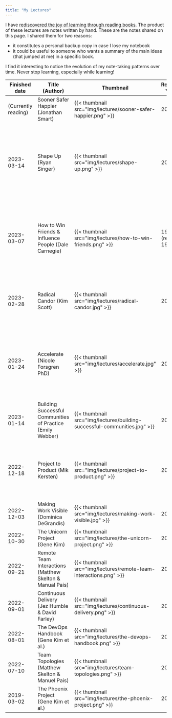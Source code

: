 ```yaml
---
title: "My Lectures"
---
```


I have [rediscovered the joy of learning through reading
books](/posts/2022/08/overcoming-learning-anxiety/). The product of
these lectures are notes written by hand. These are the notes shared on
this page. I shared them for two reasons:

- it constitutes a personal backup copy in case I lose my notebook
- it could be useful to someone who wants a summary of the main ideas
  (that jumped at me) in a specific book.

I find it interesting to notice the evolution of my note-taking patterns
over time. Never stop learning, especially while learning!


| Finished date | Title (Author) | Thumbnail | Release Year | My Notes | My rating |
| ---- | ---- |--------- | ----- | ------ | ------------------ |
| (Currently reading) | Sooner Safer Happier (Jonathan Smart) | {{< thumbnail src="img/lectures/sooner-safer-happier.png" >}} | 2020 | [Link](/lectures/sooner-safer-happier.pdf) | TBD |
| 2023-03-14 | Shape Up (Ryan Singer) | {{< thumbnail src="img/lectures/shape-up.png" >}} | 2019 | [Link](/lectures/shape-up.pdf) | 4.5 / 5 -- Really clever framework that has the potential to replace Agile and Scrum. I hope I'll get to try it out someday. Everything just clicks! |
| 2023-03-07 | How to Win Friends & Influence People (Dale Carnegie) | {{< thumbnail src="img/lectures/how-to-win-friends.png" >}} | 1936 (revised 1981) | [Link](/lectures/how-to-win-friends-and-influence-people.pdf)| 4.5 / 5 -- Groundbreaking for its time, and still relevant today. Good tips about how to listen to people and get them to think about your ideas. |
| 2023-02-28 | Radical Candor (Kim Scott) | {{< thumbnail src="img/lectures/radical-candor.jpg" >}}| 2019 | [Link](/lectures/radical-candor.pdf)| 5 / 5 -- Essential reading for anyone who has to interact with a manager or employees on a daily basis! |
| 2023-01-24 | Accelerate (Nicole Forsgren PhD) | {{< thumbnail src="img/lectures/accelerate.jpg" >}}| 2018 | [Link](/lectures/accelerate.pdf)| 4 / 5 -- The science behind the ideas that were first featured in the DevOps Handbook. A much appreciated look behind the curtain.|
| 2023-01-14 | Building Successful Communities of Practice (Emily Webber) | {{< thumbnail src="img/lectures/building-successful-communities.jpg" >}}| 2016 | [Link](/lectures/building-successful-communities.pdf) | 4 / 5 |
| 2022-12-18 | Project to Product (Mik Kersten) | {{< thumbnail src="img/lectures/project-to-product.png" >}}| 2018 | [Link](/lectures/project-to-product.pdf) | 4.5 / 5 -- Revolutionary. The author gives a true recipe for connecting IT with the business in any organization.|
| 2022-12-03 | Making Work Visible (Dominica DeGrandis) | {{< thumbnail src="img/lectures/making-work-visible.jpg" >}}| 2022 | [Link](/lectures/making-work-visible.pdf) | 4.5 / 5 |
| 2022-10-30 | The Unicorn Project (Gene Kim) | {{< thumbnail src="img/lectures/the-unicorn-project.png" >}}| 2019 | [Link](/lectures/the-unicorn-project.pdf) | 3.5 / 5 |
| 2022-09-21 | Remote Team Interactions (Matthew Skelton & Manual Pais)| {{< thumbnail src="img/lectures/remote-team-interactions.png" >}}| 2022 | [Link](/lectures/remote-team-interactions.pdf) | 4 / 5 |
| 2022-09-01 | Continuous Delivery (Jez Humble & David Farley)| {{< thumbnail src="img/lectures/continuous-delivery.png" >}}| 2010 | [Link](/lectures/continuous-delivery.pdf) | 3.5 / 5 |
| 2022-08-01 | The DevOps Handbook (Gene Kim et al.)| {{< thumbnail src="img/lectures/the-devops-handbook.png" >}}| 2016 | [Link](/lectures/the-devops-handbook.pdf) | 5 / 5 |
| 2022-07-10 | Team Topologies (Matthew Skelton & Manuel Pais)| {{< thumbnail src="img/lectures/team-topologies.png" >}}| 2019 | [Link](/lectures/team-topologies.pdf) | 4 / 5 |
| 2019-03-02 | The Phoenix Project (Gene Kim et al.)| {{< thumbnail src="img/lectures/the-phoenix-project.png" >}}| 2019 | n/a | 5 / 5 |
